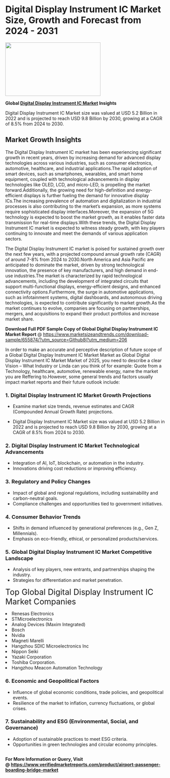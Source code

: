 <H1>Digital Display Instrument IC Market Size, Growth and Forecast from 2024 - 2031</H1><img class="aligncenter size-medium wp-image-584254" src="https://thirdeyenews.in/wp-content/uploads/2024/09/Global-Market-Research-300x168.jpeg" alt="" width="300" height="168" /><p><strong>Global&nbsp;<a href="https://www.marketsizeandtrends.com/download-sample/655874/?utm_source=Github8j?utm_medium=206">Digital Display Instrument IC Market</a> Insights</strong></p><p>Digital Display Instrument IC Market size was valued at USD 5.2 Billion in 2022 and is projected to reach USD 9.8 Billion by 2030, growing at a CAGR of 8.5% from 2024 to 2030.</p><p><h2>Market Growth Insights</h2> <p>The Digital Display Instrument IC market has been experiencing significant growth in recent years, driven by increasing demand for advanced display technologies across various industries, such as consumer electronics, automotive, healthcare, and industrial applications.The rapid adoption of smart devices, such as smartphones, wearables, and smart home equipment, coupled with technological advancements in display technologies like OLED, LCD, and micro-LED, is propelling the market forward.Additionally, the growing need for high-definition and energy-efficient displays is further fueling the demand for innovative display ICs.The increasing prevalence of automation and digitalization in industrial processes is also contributing to the market’s expansion, as more systems require sophisticated display interfaces.Moreover, the expansion of 5G technology is expected to boost the market growth, as it enables faster data transmission for real-time displays.With these trends, the Digital Display Instrument IC market is expected to witness steady growth, with key players continuing to innovate and meet the demands of various application sectors.</p> <p>The Digital Display Instrument IC market is poised for sustained growth over the next few years, with a projected compound annual growth rate (CAGR) of around 7-8% from 2024 to 2030.North America and Asia Pacific are anticipated to dominate the market, driven by strong technological innovation, the presence of key manufacturers, and high demand in end-use industries.The market is characterized by rapid technological advancements, including the development of integrated circuits that support multi-functional displays, energy-efficient designs, and enhanced connectivity options.Furthermore, the surge in automotive applications, such as infotainment systems, digital dashboards, and autonomous driving technologies, is expected to contribute significantly to market growth.As the market continues to evolve, companies are focusing on partnerships, mergers, and acquisitions to expand their product portfolios and increase market share.</p> <p><span class=""><strong>Download Full PDF Sample Copy of Global Digital Display Instrument IC Market Report</strong> @ <a href="https://www.marketsizeandtrends.com/download-sample/655874/?utm_source=Github8j?utm_medium=206" target="_blank">https://www.marketsizeandtrends.com/download-sample/655874/?utm_source=Github8j?utm_medium=206</a></span></p><p>In order to make an accurate and perceptive description of future scope of a Global&nbsp;Digital Display Instrument IC Market Market as Global&nbsp;Digital Display Instrument IC Market Market of 2025, you need to describe a clear Vision &ndash; What Industry or Linda can you think of for example: Quote from a Technology, healthcare, automotive, renewable energy, name the market you are Reffering to.However, some general trends and factors usually impact market reports and their future outlook include:</p><h3>1.&nbsp;<strong>Digital Display Instrument IC Market Growth Projections</strong></h3><ul><li>Examine market size trends, revenue estimates and CAGR (Compounded Annual Growth Rate) projections.</li><li><p>Digital Display Instrument IC Market size was valued at USD 5.2 Billion in 2022 and is projected to reach USD 9.8 Billion by 2030, growing at a CAGR of 8.5% from 2024 to 2030.</p></li></ul><h3>2.&nbsp;<strong>Digital Display Instrument IC Market Technological Advancements</strong></h3><ul><li>Integration of AI, IoT, blockchain, or automation in the industry.</li><li>Innovations driving cost reductions or improving efficiency.</li></ul><h3>3.&nbsp;<strong>Regulatory and Policy Changes</strong></h3><ul><li>Impact of global and regional regulations, including sustainability and carbon-neutral goals.</li><li>Compliance challenges and opportunities tied to government initiatives.</li></ul><h3>4.&nbsp;<strong>Consumer Behavior Trends</strong></h3><ul><li>Shifts in demand influenced by generational preferences (e.g., Gen Z, Millennials).</li><li>Emphasis on eco-friendly, ethical, or personalized products/services.</li></ul><h3>5.&nbsp;<strong>Global Digital Display Instrument IC Market Competitive Landscape</strong></h3><ul><li>Analysis of key players, new entrants, and partnerships shaping the industry.</li><li>Strategies for differentiation and market penetration.</li></ul><p data-pm-slice="1 1 []"><span style="color: inherit; font-family: inherit; font-size: 25px;">Top Global Digital Display Instrument IC Market Companies</span></p><div class="" data-test-id=""><p><li>Renesas Electronics</li><li> STMicroelectronics</li><li> Analog Devices (Maxim Integrated)</li><li> Bosch</li><li> Nvidia</li><li> Magneti Marelli</li><li> Hangzhou SDIC Microelectronics Inc</li><li> Nippon Seiki</li><li> Yazaki Corporation</li><li> Toshiba Corporation.</li><li> Hangzhou Meacon Automation Technology</li></p></div><h3>6.&nbsp;<strong>Economic and Geopolitical Factors</strong></h3><ul><li>Influence of global economic conditions, trade policies, and geopolitical events.</li><li>Resilience of the market to inflation, currency fluctuations, or global crises.</li></ul><h3>7.&nbsp;<strong>Sustainability and ESG (Environmental, Social, and Governance)</strong></h3><ul><li>Adoption of sustainable practices to meet ESG criteria.</li><li>Opportunities in green technologies and circular economy principles.</li></ul><h2><strong style="font-size: 14px;">For More Information or Query, Visit @&nbsp;</strong><a style="background-color: #ffffff; font-size: 14px;" href="https://www.marketsizeandtrends.com/report/digital-display-instrument-ic-market/" target="_blank">https://www.verifiedmarketreports.com/product/airport-passenger-boarding-bridge-market</a></h2>